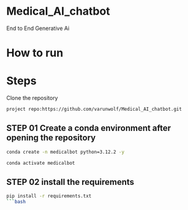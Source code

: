 # Medical_AI_chatbot
End to End Generative Ai

# How to run 
# Steps

Clone the repository

```bash
project repo:https://github.com/varunwolf/Medical_AI_chatbot.git
```
## STEP 01 Create a conda environment after opening the repository
```bash
conda create -n medicalbot python=3.12.2 -y
```

```bash
conda activate medicalbot
```

## STEP 02 install the requirements
```bash
pip install -r requirements.txt  
```bash